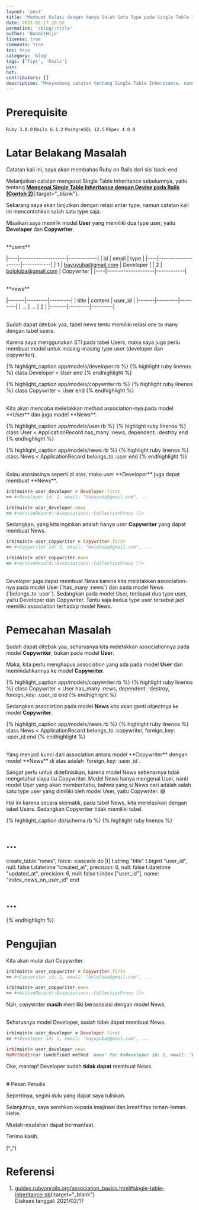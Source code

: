 ```yaml
---
layout: 'post'
title: "Membuat Relasi dengan Hanya Salah Satu Type pada Single Table Inheritance Model di Rails"
date: 2021-02-17 20:52
permalink: '/blog/:title'
author: 'BanditHijo'
license: true
comments: true
toc: true
category: 'blog'
tags: ['Tips', 'Rails']
pin:
hot:
contributors: []
description: "Menyambung catatan tentang Single Table Inheritance, namun kali ini mengenai relasi salah satu type dari model yang dipasang STI."
---
```


# Prerequisite

`Ruby 3.0.0` `Rails 6.1.2` `PostgreSQL 12.5` `RSpec 4.0.0`

# Latar Belakang Masalah

Catatan kali ini, saya akan membahas Ruby on Rails dari sisi back-end.

Melanjutkan catatan mengenai Single Table Inheritance sebelumnya, yaitu tentang [**Mengenal Single Table Inheritance dengan Devise pada Rails (Contoh 2)**](/blog/rails-single-table-inheritance-dengan-devise-contoh-2){:target="_blank"}.

Sekarang saya akan lanjutkan dengan relasi antar type, namun catatan kali ini mencontohkan salah satu type saja.

Misalkan saya memilik model **User** yang memiliki dua type user, yaitu **Developer** dan **Copywriter**.

<br>
**users**

|----|--------------------|------------|
| id | email              | type       |
|----|--------------------|------------|
| 1  | bayuyuba@gmail.com | Developer  |
| 2  | bololoba@gmail.com | Copywriter |
|----|--------------------|------------|

<br>
**news**

|-------|---------|---------|
| title | content | user_id |
|-------|---------|---------|
| ...   | ...     | 2       |
|-------|---------|---------|

<br>
Sudah dapat ditebak yaa, tabel news tentu memiliki relasi one to many dengan tabel users.

Karena saya menggunakan STI pada tabel Users, maka saya juga perlu membuat model untuk masing-masing type user (developer dan copywriter).

{% highlight_caption app/models/developer.rb %}
{% highlight ruby linenos %}
class Developer < User
end
{% endhighlight %}

{% highlight_caption app/models/copywriter.rb %}
{% highlight ruby linenos %}
class Copywriter < User
end
{% endhighlight %}

<br>
Kita akan mencoba meletakkan method association-nya pada model **User** dan juga model **News**.

{% highlight_caption app/models/user.rb %}
{% highlight ruby linenos %}
class User < ApplicationRecord
  has_many :news, dependent: :destroy
end
{% endhighlight %}

{% highlight_caption app/models/news.rb %}
{% highlight ruby linenos %}
class News < ApplicationRecord
  belongs_to :user
end
{% endhighlight %}

<br>
Kalau asosiasinya seperti di atas, maka user **Developer** juga dapat membuat **News**.

```ruby
irb(main)> user_developer = Developer.first
=> #<Developer id: 1, email: "bayuyuba@gmail.com", ...

irb(main)> user_developer.news
=> #<ActiveRecord::Associations::CollectionProxy []>
```

Sedangkan, yang kita inginkan adalah hanya user **Copywriter** yang dapat membuat News.

```ruby
irb(main)> user_copywriter = Copywriter.first
=> #<Copywriter id: 2, email: "bololoba@gmail.com", ...

irb(main)> user_copywriter.news
=> #<ActiveRecord::Associations::CollectionProxy []>
```

<br>
Developer juga dapat membuat News karena kita meletakkan association-nya pada model User (`has_many :news`) dan pada model News (`belongs_to :user`). Sedangkan pada model User, terdapat dua type user, yaitu Developer dan Copywriter. Tentu saja kedua type user tersebut jadi memiliki association terhadap model News.

# Pemecahan Masalah

Sudah dapat ditebak yaa, seharusnya kita meletakkan associationnya pada model **Copywriter**, bukan pada model **User**.

Maka, kita perlu menghapus association yang ada pada model **User** dan memindahkannya ke model **Copywriter**.

{% highlight_caption app/models/copywriter.rb %}
{% highlight ruby linenos %}
class Copywriter < User
  has_many :news, dependent: :destroy, foreign_key: :user_id
end
{% endhighlight %}

Sedangkan association pada model **News** kita akan ganti objectnya ke model **Copywriter**.

{% highlight_caption app/models/news.rb %}
{% highlight ruby linenos %}
class News < ApplicationRecord
  belongs_to :copywriter, foreign_key: :user_id
end
{% endhighlight %}

<br>
Yang menjadi kunci dari association antara model **Copywriter** dengan model **News** di atas adalah `foreign_key: :user_id`.

Sangat perlu untuk didefinisikan, karena model News sebenarnya tidak mengetahui siapa itu Copywriter. Model News hanya mengenal User, nanti model User yang akan memberitahu, bahwa yang si News cari adalah salah satu type user yang dimiliki oleh model User, yaitu Copywriter. 😅

Hal ini karena secara skematik, pada tabel News, kita merelasikan dengan tabel Users. Sedangkan Copywriter tidak memiliki tabel.

{% highlight_caption db/schema.rb %}
{% highlight ruby linenos %}
# ...

  create_table "news", force: :cascade do |t|
    t.string   "title"
    t.bigint   "user_id",    null: false
    t.datetime "created_at", precision: 6, null: false
    t.datetime "updated_at", precision: 6, null: false
    t.index    ["user_id"],  name: "index_news_on_user_id"
  end

# ...
{% endhighlight %}

# Pengujian

Kita akan mulai dari Copywriter.

```ruby
irb(main)> user_copywriter = Copywriter.first
=> #<Copywriter id: 2, email: "bololoba@gmail.com", ...

irb(main)> user_copywriter.news
=> #<ActiveRecord::Associations::CollectionProxy []>
```

Nah, copywriter **masih** memiliki berasosiasi dengan model News.


<br>
Seharusnya model Developer, sudah tidak dapat membuat News.

```ruby
irb(main)> user_developer = Developer.first
=> #<Developer id: 1, email: "bayuyuba@gmail.com", ...

irb(main)> user_developer.news
NoMethodError (undefined method `news' for #<Developer id: 1, email: "bayuyuba@gmail.com", ...">)
```

Oke, mantap! Developer sudah **tidak dapat** membuat News.





<br>
# Pesan Penulis

Sepertinya, segini dulu yang dapat saya tuliskan.

Selanjutnya, saya serahkan kepada imajinasi dan kreatifitas teman-teman. Hehe.

Mudah-mudahan dapat bermanfaat.

Terima kasih.

(^_^)




# Referensi

1. [guides.rubyonrails.org/association_basics.html#single-table-inheritance-sti](https://guides.rubyonrails.org/association_basics.html#single-table-inheritance-sti){:target="_blank"}
<br>Diakses tanggal: 2021/02/17
